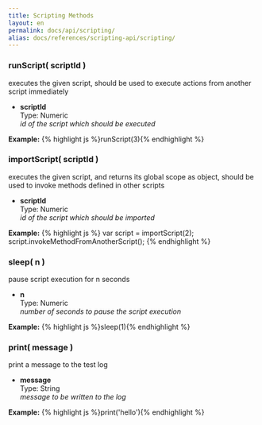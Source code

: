 ```yaml
---
title: Scripting Methods
layout: en
permalink: docs/api/scripting/
alias: docs/references/scripting-api/scripting/
---
```


<h3 id="runScript">runScript( scriptId )</h3>
<p>executes the given script, should be used to execute actions from another script immediately</p>
<p><ul>
	<li>
		<strong>scriptId</strong>
		<div>Type: Numeric</div>
		<em>id of the script which should be executed</em>
	</li>
</ul></p>
<p>
<strong>Example:</strong>
{% highlight js %}runScript(3){% endhighlight %}
</p>

<h3 id="importScript">importScript( scriptId )</h3>
<p>executes the given script, and returns its global scope as object, should be used to invoke methods defined in other scripts</p>
<p><ul>
	<li>
		<strong>scriptId</strong>
		<div>Type: Numeric</div>
		<em>id of the script which should be imported</em>
	</li>
</ul></p>
<p>
<strong>Example:</strong>
{% highlight js %}
var script = importScript(2);
script.invokeMethodFromAnotherScript();
{% endhighlight %}
</p>

<h3 id="sleep">sleep( n )</h3>
<p>pause script execution for n seconds</p>
<p><ul>
	<li>
		<strong>n</strong>
		<div>Type: Numeric</div>
		<em>number of seconds to pause the script execution</em>
	</li>
</ul></p>
<p>
<strong>Example:</strong>
{% highlight js %}sleep(1){% endhighlight %}
</p>

<h3 id="print">print( message )</h3>
<p>print a message to the test log</p>
<p><ul>
	<li>
		<strong>message</strong>
		<div>Type: String</div>
		<em>message to be written to the log</em>
	</li>
</ul></p>
<p>
<strong>Example:</strong>
{% highlight js %}print('hello'){% endhighlight %}
</p>
